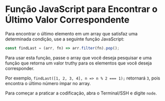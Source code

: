 # Função JavaScript para Encontrar o Último Valor Correspondente

Para encontrar o último elemento em um array que satisfaz uma determinada condição, use a seguinte função JavaScript:

```js
const findLast = (arr, fn) => arr.filter(fn).pop();
```

Para usar esta função, passe o array que você deseja pesquisar e uma função que retorna um valor truthy para os elementos que você deseja corresponder.

Por exemplo, `findLast([1, 2, 3, 4], n => n % 2 === 1);` retornará `3`, pois encontra o último número ímpar no array.

Para começar a praticar a codificação, abra o Terminal/SSH e digite `node`.
